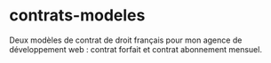 # contrats-modeles
Deux modèles de contrat de droit français pour mon agence de développement web : contrat forfait et contrat abonnement mensuel. 
